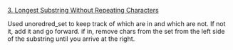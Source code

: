 [3. Longest Substring Without Repeating Characters](https://leetcode.com/problems/longest-substring-without-repeating-characters/)

Used unoredred_set to keep track of which are in and which are not.
If not it, add it and go forward.
if in, remove chars from the set from the left side of the substring until you arrive at the right.